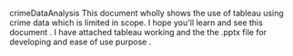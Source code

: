  crimeDataAnalysis
This document wholly shows the use of tableau using crime data which is limited in scope.
I hope you'll learn and see this document .
I have attached tableau working and the the .pptx file for developing and ease of use purpose .
